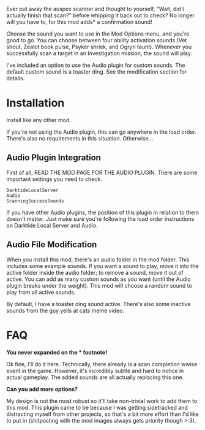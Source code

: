 Ever put away the auspex scanner and thought to yourself, "Wait, did I actually finish that scan?" before whipping it back out to check? No longer will you have to, for this mod adds* a confirmation sound!

Choose the sound you want to use in the Mod Options menu, and you're good to go. You can choose between four ability activation sounds (Vet shout, Zealot book pulse, Psyker shriek, and Ogryn taunt). Whenever you successfully scan a target in an Investigation mission, the sound will play.

I've included an option to use the Audio plugin for custom sounds. The default custom sound is a toaster ding. See the modification section for details.

# Installation
Install like any other mod.

If you're not using the Audio plugin, this can go anywhere in the load order. There's also no requirements in this situation. Otherwise...

## Audio Plugin Integration
First of all, READ THE MOD PAGE FOR THE AUDIO PLUGIN. There are some important settings you need to check.

    ﻿DarktideLocalServer
    Audio
    ScanningSuccessSounds

If you have other Audio plugins, the position of this plugin in relation to them doesn't matter. Just make sure you're following the load order instructions on Darktide Local Server and Audio.

## Audio File Modification
When you install this mod, there's an audio folder in the mod folder. This includes some example sounds. If you want a sound to play, move it into the active folder inside the audio folder; to remove a sound, move it out of active. You can add as many custom sounds as you want (until the Audio plugin breaks under the weight). This mod will choose a random sound to play from all active sounds.

By default, I have a toaster ding sound active. There's also some inactive sounds from the guy yells at cats meme video.

# FAQ
**You never expanded on the * footnote!**

Ok fine, I'll do it here. Technically, there already is a scan completion wwise event in the game. However, it's incredibly subtle and hard to notice in actual gameplay. The added sounds are all actually replacing this one.

**Can you add more options?**

My design is not the most robust so it'll take non-trivial work to add them to this mod. This plugin came to be because I was getting sidetracked and distracting myself from other projects, so that's a bit more effort than I'd like to put in (shitposting with the mod images always gets priority though >:3).
